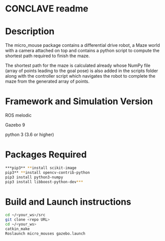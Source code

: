 # CONCLAVE readme

# **Description**

The micro_mouse package contains a differential drive robot, a Maze world with a camera attached on top and contains a python script to compute the shortest path required to finish the maze. 

The shortest path for the maze is calculated already whose NumPy file (array of points leading to the goal pose) is also added in the scripts folder along with the controller script which navigates the robot to complete the maze from the generated array of points.  

# Framework and Simulation Version

ROS melodic 

Gazebo 9

python 3 (3.6 or higher)

# Packages Required

```bash
***pip3** **install scikit-image
pip3** **install opencv-contrib-python
pip3 install python3-numpy
pip3 install libboost-python-dev***
```

# **Build and Launch instructions**

```bash
cd ~/<your_ws>/src
git clone <repo URL>
cd ~/<your_ws>
catkin_make
Roslaunch micro_mouses gazebo.launch
```
